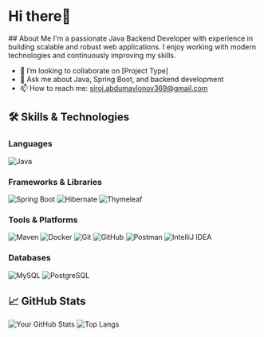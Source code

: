 
<h1>Hi there👋</h1> 
## About Me
I'm a passionate Java Backend Developer with experience in building scalable and robust web applications. I enjoy working with modern technologies and continuously improving my skills.

- 👯 I’m looking to collaborate on [Project Type]
- 💬 Ask me about Java, Spring Boot, and backend development
- 📫 How to reach me: [siroj.abdumavlonov369@gmail.com](mailto:your.email@example.com)

## 🛠️ Skills & Technologies
### Languages
![Java](https://img.shields.io/badge/Java-ED8B00?style=for-the-badge&logo=java&logoColor=white)

### Frameworks & Libraries
![Spring Boot](https://img.shields.io/badge/Spring%20Boot-6DB33F?style=for-the-badge&logo=spring-boot&logoColor=white)
![Hibernate](https://img.shields.io/badge/Hibernate-59666C?style=for-the-badge&logo=hibernate&logoColor=white)
![Thymeleaf](https://img.shields.io/badge/Thymeleaf-005F0F?style=for-the-badge&logo=thymeleaf&logoColor=white)

### Tools & Platforms
![Maven](https://img.shields.io/badge/Maven-C71A36?style=for-the-badge&logo=apache-maven&logoColor=white)
![Docker](https://img.shields.io/badge/Docker-2496ED?style=for-the-badge&logo=docker&logoColor=white)
![Git](https://img.shields.io/badge/Git-F05032?style=for-the-badge&logo=git&logoColor=white)
![GitHub](https://img.shields.io/badge/GitHub-181717?style=for-the-badge&logo=github&logoColor=white)
![Postman](https://img.shields.io/badge/Postman-FF6C37?style=for-the-badge&logo=postman&logoColor=white)
![IntelliJ IDEA](https://img.shields.io/badge/IntelliJ%20IDEA-000000?style=for-the-badge&logo=intellij-idea&logoColor=white)

### Databases
![MySQL](https://img.shields.io/badge/MySQL-4479A1?style=for-the-badge&logo=mysql&logoColor=white)
![PostgreSQL](https://img.shields.io/badge/PostgreSQL-336791?style=for-the-badge&logo=postgresql&logoColor=white)

## 📈 GitHub Stats
![Your GitHub Stats](https://github-readme-stats.vercel.app/api?username=SirojAbdumavlonov&show_icons=true&hide_border=true&count_private=true&include_all_commits=true&theme=radical)
![Top Langs](https://github-readme-stats.vercel.app/api/top-langs/?username=SirojAbdumavlonov&layout=compact&hide_border=true&theme=radical)

